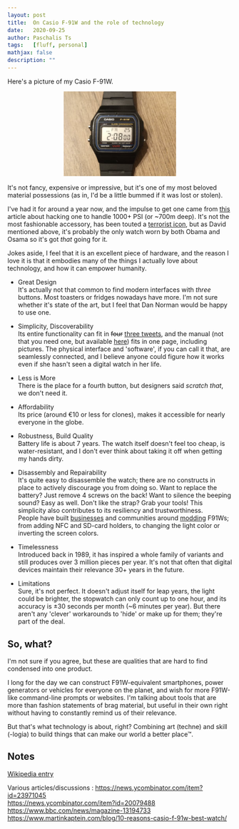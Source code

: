 ```yaml
---
layout: post
title:  On Casio F-91W and the role of technology
date:   2020-09-25
author: Paschalis Ts
tags:   [fluff, personal]
mathjax: false
description: ""  
---
```


Here's a picture of my Casio F-91W. 

<center>
<img src="/images/casio-f91w.png" style='height: 50%; width: 50%; object-fit: contain'/>
</center>

It's not fancy, expensive or impressive, but it's one of my most beloved material possessions (as in, I'd be a little bummed if it was lost or stolen).

I've had it for around a year now, and the impulse to get one came from [this](https://dvt.name/2019/06/03/hacking-the-casio-f-91w-to-handle-1000-psi/) article about hacking one to handle 1000+ PSI (or ~700m deep). It's not the most fashionable accessory, has been touted a [terrorist icon](https://reaperfeed.com/how-did-the-casio-f91w-become-a-terrorist-icon/), but as David mentioned above, it's probably the only watch worn by both Obama and Osama so it's got *that* going for it.

Jokes aside, I feel that it is an excellent piece of hardware, and the reason I love it is that it embodies many of the things I actually love about technology, and how it can empower humanity.

- Great Design  
It's actually not that common to find modern interfaces with *three* buttons. Most toasters or fridges nowadays have more. I'm not sure whether it's state of the art, but I feel that Dan Norman would be happy to use one.

- Simplicity, Discoverability   
Its entire functionality can fit in ~~four~~ [three tweets](https://twitter.com/tpaschalis_/status/1309453292011958273), and the manual (not that you need one, but available [here](https://www.instructionsmanuals.com/sites/default/files/2019-06/Casio-qw415_587_590_593_595_596-en.pdf)) fits in one page, including pictures. The physical interface and 'software', if you can call it that, are seamlessly connected, and I believe anyone could figure how it works even if she hasn't seen a digital watch in her life.

- Less is More  
There is the place for a fourth button, but designers said *scratch that*, we don't need it.

- Affordability  
Its price (around €10 or less for clones), makes it accessible for nearly everyone in the globe.

- Robustness, Build Quality  
Battery life is about 7 years. The watch itself doesn't feel too cheap, is water-resistant, and I don't ever think about taking it off when getting my hands dirty.

- Disassembly and Repairability  
It's quite easy to disassemble the watch; there are no constructs in place to actively discourage you from doing so. Want to replace the battery? Just remove 4 screws on the back! Want to silence the beeping sound? Easy as well. Don't like the strap? Grab your tools! This simplicity also contributes to its resiliency and trustworthiness.  
People have built [businesses](http://casiomod.club/) and communities around [modding](https://www.reddit.com/r/casio/comments/f9ugyu/the_bestworst_casio_f91w_modifications_awards/) F91Ws; from adding NFC and SD-card holders, to changing the light color or inverting the screen colors.

- Timelessness   
Introduced back in 1989, it has inspired a whole family of variants and still produces over 3 million pieces per year. Ιt's not that often that digital devices maintain their relevance 30+ years in the future.

- Limitations  
Sure, it's not perfect. It doesn't adjust itself for leap years, the light could be brighter, the stopwatch can only count up to one hour, and its accuracy is ±30 seconds per month (~6 minutes per year). But there aren't any 'clever' workarounds to 'hide' or make up for them; they're part of the deal.

## So, what?

I'm not sure if you agree, but these are qualities that are hard to find condensed into one product. 

I long for the day we can construct F91W-equivalent smartphones, power generators or vehicles for everyone on the planet, and wish for more F91W-like command-line prompts or websites.  I'm talking about tools that are more than fashion statements of brag material, but useful in their own right without having to constantly remind us of their relevance.

But that's what technology is about, right? Combining art (techne) and skill (-logia) to build things that can make our world a better place™.


## Notes
[Wikipedia entry](https://en.wikipedia.org/wiki/Casio_F-91W)

Various articles/discussions :
https://news.ycombinator.com/item?id=23971045  
https://news.ycombinator.com/item?id=20079488  
https://www.bbc.com/news/magazine-13194733  
https://www.martinkaptein.com/blog/10-reasons-casio-f-91w-best-watch/  


<!--
Tweets

~~~
The Casio F91W is amazing in many ways. 

One of the most interesting is how its _entire_ functionality can fit in two^H^H three tweets.

Just remember, there are 3 buttons counting anti-clockwise (L), (C) and (A).

~~~
Button (C) always cycles through 'modes'.
- Timekeeping mode; (L) turns the light on. (A) toggles between 12/24-hours view. Long press (A) for an authenticity check.
- Alarm mode; (L) highlights fields (hour/minute) to set, and (A) advances them.
~~~
In alarm mode, press (C) to toggle the alarm, the hourly beep or both. Long pressing (A) sound-tests the alarm.
- Setup Mode; (L) highlights fields to set, from hours, minutes, month, day-of-month, day of week. Use (A) to advance the fields or long press (A) to advance quickly 
~~~
- Stopwatch mode; Press (C) to start/stop the stopwatch. If the timer is stopped, (A) clears the timer. 
If the timer is running, (A) records laptimes, while the timer continues running in the background.
If you stay idle for a minute you'll return in timekeeping mode.
~~~

-->

